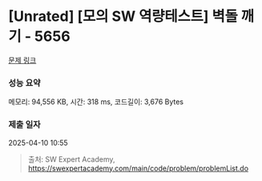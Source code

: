 # [Unrated] [모의 SW 역량테스트] 벽돌 깨기 - 5656 

[문제 링크](https://swexpertacademy.com/main/code/problem/problemDetail.do?contestProbId=AWXRQm6qfL0DFAUo) 

### 성능 요약

메모리: 94,556 KB, 시간: 318 ms, 코드길이: 3,676 Bytes

### 제출 일자

2025-04-10 10:55



> 출처: SW Expert Academy, https://swexpertacademy.com/main/code/problem/problemList.do